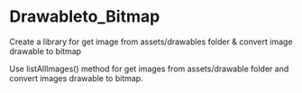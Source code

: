 # Drawableto_Bitmap
Create a library for get image from assets/drawables folder &amp; convert image drawable to bitmap

Use listAllImages() method for get images from assets/drawable folder and convert images drawable to bitmap.
